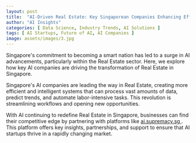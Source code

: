 ```yaml
---
layout: post
title:  "AI-Driven Real Estate: Key Singaporean Companies Enhancing Efficiency"
author: "AI Insights"
categories: [ Data Science, Industry Trends, AI Solutions ]
tags: [ AI Startups, Future of AI, AI Companies ]
image: assets/images/3.jpg
---
```


Singapore's commitment to becoming a smart nation has led to a surge in AI advancements, particularly within the Real Estate sector. Here, we explore how key AI companies are driving the transformation of Real Estate in Singapore.

Singapore's AI companies are leading the way in Real Estate, creating more efficient and intelligent systems that can process vast amounts of data, predict trends, and automate labor-intensive tasks. This revolution is streamlining workflows and opening new opportunities.

With AI continuing to redefine Real Estate in Singapore, businesses can find their competitive edge by partnering with platforms like <a href="https://ai.supremacy.sg" target="_blank"> ai.supremacy.sg </a>. This platform offers key insights, partnerships, and support to ensure that AI startups thrive in a rapidly changing market.
